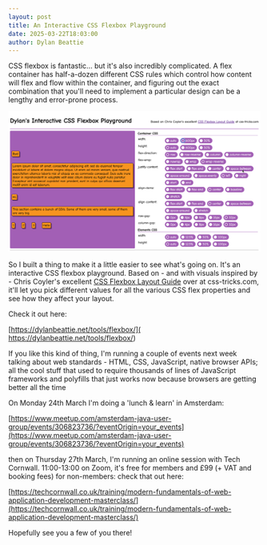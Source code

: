 ```yaml
---
layout: post
title: An Interactive CSS Flexbox Playground
date: 2025-03-22T18:03:00
author: Dylan Beattie
---
```

CSS flexbox is fantastic... but it's also incredibly complicated. A flex container has half-a-dozen different CSS rules which control how content will flex and flow within the container, and figuring out the exact combination that you'll need to implement a particular design can be a lengthy and error-prone process.

[![A screenshot of Dylan's Interactive CSS Flexbox Playground](/images/posts/css-flexbox-playground.png)](/tools/flexbox)

So I built a thing to make it a little easier to see what's going on. It's an interactive CSS flexbox playground. Based on - and with visuals inspired by - Chris Coyler's excellent [CSS Flexbox Layout Guide](https://css-tricks.com/snippets/css/a-guide-to-flexbox/) over at css-tricks.com, it'll let you pick different values for all the various CSS flex properties and see how they affect your layout.

Check it out here:

[https://dylanbeattie.net/tools/flexbox/]( https://dylanbeattie.net/tools/flexbox/)

If you like this kind of thing, I'm running a couple of events next week talking about web standards - HTML, CSS, JavaScript, native browser APIs; all the cool stuff that used to require thousands of lines of JavaScript frameworks and polyfills that just works now because browsers are getting better all the time

On Monday 24th March I'm doing a 'lunch & learn' in Amsterdam:

[https://www.meetup.com/amsterdam-java-user-group/events/306823736/?eventOrigin=your_events](https://www.meetup.com/amsterdam-java-user-group/events/306823736/?eventOrigin=your_events)

then on Thursday 27th March, I'm running an online session with Tech Cornwall. 11:00-13:00 on Zoom, it's free for members and £99 (+ VAT and booking fees) for non-members: check that out here:

[https://techcornwall.co.uk/training/modern-fundamentals-of-web-application-development-masterclass/](https://techcornwall.co.uk/training/modern-fundamentals-of-web-application-development-masterclass/)

Hopefully see you a few of you there!
